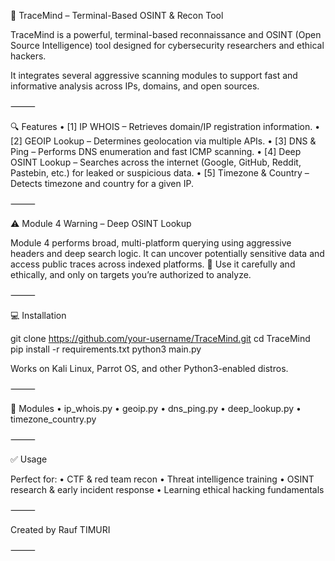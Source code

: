 
🧠 TraceMind – Terminal-Based OSINT & Recon Tool

TraceMind is a powerful, terminal-based reconnaissance and OSINT (Open Source Intelligence) tool designed for cybersecurity researchers and ethical hackers.

It integrates several aggressive scanning modules to support fast and informative analysis across IPs, domains, and open sources.

⸻

🔍 Features
	•	[1] IP WHOIS – Retrieves domain/IP registration information.
	•	[2] GEOIP Lookup – Determines geolocation via multiple APIs.
	•	[3] DNS & Ping – Performs DNS enumeration and fast ICMP scanning.
	•	[4] Deep OSINT Lookup – Searches across the internet (Google, GitHub, Reddit, Pastebin, etc.) for leaked or suspicious data.
	•	[5] Timezone & Country – Detects timezone and country for a given IP.

⸻

⚠️ Module 4 Warning – Deep OSINT Lookup

Module 4 performs broad, multi-platform querying using aggressive headers and deep search logic.
It can uncover potentially sensitive data and access public traces across indexed platforms.
🛑 Use it carefully and ethically, and only on targets you’re authorized to analyze.

⸻

💻 Installation

git clone https://github.com/your-username/TraceMind.git
cd TraceMind
pip install -r requirements.txt
python3 main.py

Works on Kali Linux, Parrot OS, and other Python3-enabled distros.

⸻

📁 Modules
	•	ip_whois.py
	•	geoip.py
	•	dns_ping.py
	•	deep_lookup.py
	•	timezone_country.py

⸻

✅ Usage

Perfect for:
	•	CTF & red team recon
	•	Threat intelligence training
	•	OSINT research & early incident response
	•	Learning ethical hacking fundamentals

⸻

Created by Rauf TIMURI

⸻
